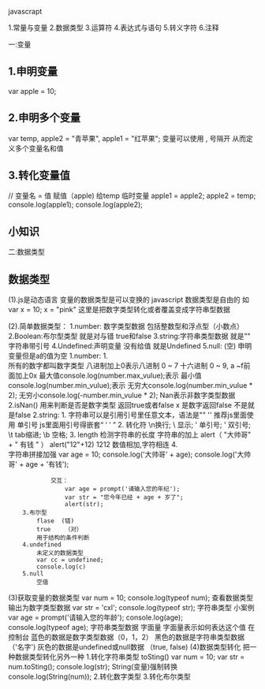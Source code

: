 javascrapt

1.常量与变量
2.数据类型
3.运算符
4.表达式与语句
5.转义字符
6.注释

一:变量
## 1.申明变量  
var apple = 10;
## 2.申明多个变量
var temp, apple2 = "青苹果", apple1 = "红苹果";  变量可以使用 , 号隔开  从而定义多个变量名和值

## 3.转化变量值
// 变量名 = 值  赋值（apple) 给temp 临时变量
apple1 = apple2;
apple2 = temp;
console.log(apple1);
console.log(apple2);
## 小知识
<!-- // 变量是临时调用内存空间存储 //-->
二:数据类型
## 数据类型
(1).js是动态语言  变量的数据类型是可以变换的
 javascript 数据类型是自由的 
如  var x = 10; 
    x = "pink"  这里是把数字类型转化或者覆盖变成字符串型数据

(2).简单数据类型：
    1.number: 数字类型数据  包括整数型和浮点型（小数点）
    2.Boolean:布尔型类型  就是对与错 true和false
    3.string:字符串类型数据  就是""  字符串带引号
    4.Undefined:声明变量  没有给值 就是Undefined
    5.null: (空) 申明变量但是a的值为空
        1.number:
            1.  
                所有的数字都叫数字类型
                八进制加上0表示八进制 0 ~ 7
                十六进制  0 ~ 9,  a ~f前面加上0x
                最大值console.log(number.max_vulue);表示
                最小值console.log(number.min_vulue);表示
                无穷大console.log(number.min_vulue * 2);
                无穷小console.log(-number.min_vulue * 2);
                Nan表示非数字类型数据
            2.isNan()
                用来判断是否是数字类型  返回true或者false
                x 是数字返回false 不是就是false
        2.string:
            1.
                字符串可以是引用引号里任意文本，语法是"" ''
                推荐js里面使用 单引号
                js里面用引号得嵌套“ ‘ ’ ”
            2.
                转化符 \n换行;  \\ 显示\; \' 单引号; \' 双引号; \t tab缩进; \b 空格;
            3.
                length  检测字符串的长度
                字符串的加上 alert（ "大帅哥" + " 有钱 " ）
                            alert("12"+12)  1212
                            数值相加,字符相连
            4.                
                字符串拼接加强
                var age = 10;
                console.log('大帅哥' + age);
                console.log('大帅哥' + age + '有钱');

                交互：
                    var age = prompt('请输入您的年纪');
                    var str = "您今年已经 + age + 岁了";
                    alert(str);
        3.布尔型
            flase  (错)
            true    （对）
            用于结构的条件判断
        4.undefined
            未定义的数据类型
            var cc = undefined;
            console.log(c)
        5.null
            空值
(3)获取变量的数据类型
        var num = 10;
        console.log(typeof num);  查看数据类型输出为数字类型数据
        var str = 'cxl';
        console.log(typeof str); 字符串类型
            小案例
                var age = prompt('请输入您的年龄');
                console.log(age);      
                console.log(typeof age);  字符串类型数据
        字面量
            字面量表示如何表达这个值
                在控制台
                    蓝色的数据是数字类型数据（0，1，2）
                    黑色的数据是字符串类型数据（'名字')
                    灰色的数据是undefined或null数据 （true, false)
(4)数据类型转化
        把一种数据类型转化另外一种
            1.转化字符串类型
                toSting()       var num = 10; var str = num.toSting();  console.log(str);
                String(变量)强制转换    console.log(String(num));
            2.转化数字类型
            3.转化布尔类型         